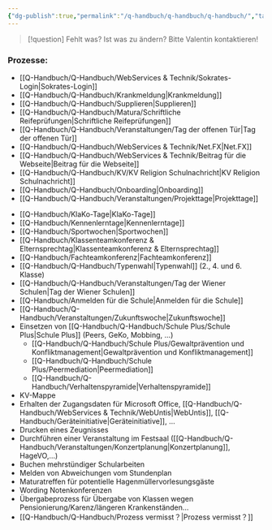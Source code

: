 ```yaml
---
{"dg-publish":true,"permalink":"/q-handbuch/q-handbuch/q-handbuch/","tags":["gardenEntry"]}
---
```


> [!question] Fehlt was? Ist was zu ändern?
Bitte Valentin kontaktieren!
### Prozesse:
* [[Q-Handbuch/Q-Handbuch/WebServices & Technik/Sokrates-Login\|Sokrates-Login]]
* [[Q-Handbuch/Q-Handbuch/Krankmeldung\|Krankmeldung]]
* [[Q-Handbuch/Q-Handbuch/Supplieren\|Supplieren]]
* [[Q-Handbuch/Q-Handbuch/Matura/Schriftliche Reifeprüfungen\|Schriftliche Reifeprüfungen]]
* [[Q-Handbuch/Q-Handbuch/Veranstaltungen/Tag der offenen Tür\|Tag der offenen Tür]] 
* [[Q-Handbuch/Q-Handbuch/WebServices & Technik/Net.FX\|Net.FX]]
* [[Q-Handbuch/Q-Handbuch/WebServices & Technik/Beitrag für die Webseite\|Beitrag für die Webseite]]
* [[Q-Handbuch/Q-Handbuch/KV/KV Religion Schulnachricht\|KV Religion Schulnachricht]]
* [[Q-Handbuch/Q-Handbuch/Onboarding\|Onboarding]]
* [[Q-Handbuch/Q-Handbuch/Veranstaltungen/Projekttage\|Projekttage]]
- [[Q-Handbuch/KlaKo-Tage\|KlaKo-Tage]]
- [[Q-Handbuch/Kennenlerntage\|Kennenlerntage]]
- [[Q-Handbuch/Sportwochen\|Sportwochen]]
- [[Q-Handbuch/Klassenteamkonferenz & Elternsprechtag\|Klassenteamkonferenz & Elternsprechtag]]
- [[Q-Handbuch/Fachteamkonferenz\|Fachteamkonferenz]]
- [[Q-Handbuch/Q-Handbuch/Typenwahl\|Typenwahl]] (2., 4. und 6. Klasse)
- [[Q-Handbuch/Q-Handbuch/Veranstaltungen/Tag der Wiener Schulen\|Tag der Wiener Schulen]]
- [[Q-Handbuch/Anmelden für die Schule\|Anmelden für die Schule]]
- [[Q-Handbuch/Q-Handbuch/Veranstaltungen/Zukunftswoche\|Zukunftswoche]]
- Einsetzen von [[Q-Handbuch/Q-Handbuch/Schule Plus/Schule Plus\|Schule Plus]] (Peers, GeKo, Mobbing, ...)
	- [[Q-Handbuch/Q-Handbuch/Schule Plus/Gewaltprävention und Konfliktmanagement\|Gewaltprävention und Konfliktmanagement]]
	- [[Q-Handbuch/Q-Handbuch/Schule Plus/Peermediation\|Peermediation]]
	- [[Q-Handbuch/Q-Handbuch/Verhaltenspyramide\|Verhaltenspyramide]]
- KV-Mappe
- Erhalten der Zugangsdaten für Microsoft Office, [[Q-Handbuch/Q-Handbuch/WebServices & Technik/WebUntis\|WebUntis]], [[Q-Handbuch/Geräteinitiative\|Geräteinitiative]], ...
- Drucken eines Zeugnisses
- Durchführen einer Veranstaltung im Festsaal ([[Q-Handbuch/Q-Handbuch/Veranstaltungen/Konzertplanung\|Konzertplanung]], HageVO,...)
- Buchen mehrstündiger Schularbeiten
- Melden von Abweichungen vom Stundenplan
- Maturatreffen für potentielle Hagenmüllervorlesungsgäste
- Wording Notenkonferenzen
- Übergabeprozess für Übergabe von Klassen wegen Pensionierung/Karenz/längeren Krankenständen…
- [[Q-Handbuch/Q-Handbuch/Prozess vermisst？\|Prozess vermisst？]]